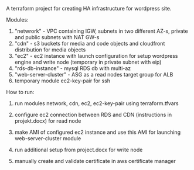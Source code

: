 A terraform project for creating HA infrastructure for wordpress site.

Modules:
1. "netwrork" - VPC containing IGW, subnets in two different AZ-s, private and public subnets with NAT GW-s
2. "cdn" - s3 buckets for media and code objects and cloudfront distribution for media objects
3. "ec2" - ec2 instance with launch configuration for setup wordpress engine and write node (temporary in private subnet with eip)
4. "rds-db-instance" - mysql RDS db with multi-az
5. "web-server-cluster" - ASG as a read nodes target group for ALB 
6. temporary module ec2-key-pair for ssh

How to run:
1. run modules network, cdn, ec2, ec2-key-pair using terraform.tfvars
2. configure ec2 connection between RDS and CDN (instructions in projekt.docx) for read node
3. make AMI of configured ec2 instance and use this AMI for launching web-server-cluster module
4. run additional setup from project.docx for write node

5. manually create and validate certificate in aws certificate manager

